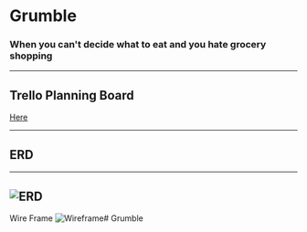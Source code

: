 # Grumble

### When you can't decide what to eat and you hate grocery shopping
---
## Trello Planning Board
[Here](https://trello.com/b/afJSncQN/planning)

---
## ERD
---
![ERD](/Grumble/Grumble%20ERD.svg)
---
Wire Frame
![Wireframe](/Grumble/20220429_020359.jpg)# Grumble
